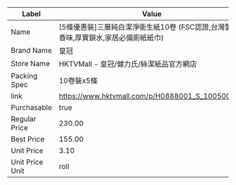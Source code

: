 | Label           | Value                                             |
| --------------- | ------------------------------------------------- |
| Name            | [5條優惠裝]三層純白潔淨衛生紙10卷 (FSC認證,台灣製,無香味,厚實鎖水,家居必備廁紙紙巾) |
| Brand Name      | 皇冠                                                |
| Store Name      | HKTVMall - 皇冠/健力氏/絲潔紙品官方網店                        |
| Packing Spec    | 10卷裝x5條                                           |
| link            | https://www.hktvmall.com/p/H0888001_S_10050053D   |
| Purchasable     | true                                              |
| Regular Price   | 230.00                                            |
| Best Price      | 155.00                                            |
| Unit Price      | 3.10                                              |
| Unit Price Unit | roll                                              |

